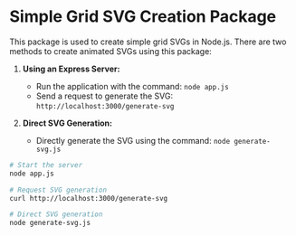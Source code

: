 # Simple Grid SVG Creation Package

This package is used to create simple grid SVGs in Node.js. There are two methods to create animated SVGs using this package:

1. **Using an Express Server:** 
   - Run the application with the command: `node app.js`
   - Send a request to generate the SVG: `http://localhost:3000/generate-svg`

2. **Direct SVG Generation:**
   - Directly generate the SVG using the command: `node generate-svg.js`

```bash
# Start the server
node app.js

# Request SVG generation
curl http://localhost:3000/generate-svg

# Direct SVG generation
node generate-svg.js
```